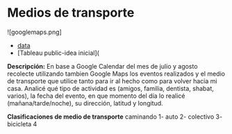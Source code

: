 # Medios de transporte

![googlemaps.png]
* [data](https://docs.google.com/spreadsheets/d/1SEk3X8qmX3QJKoBYUVGRvRdifBds_npVWrBtjYU1x9k/edit?usp=sharing)
* [Tableau public-idea inicial](

 
**Descripción:**
En base a Google Calendar del mes de julio y agosto recolecte utilizando tambien Google Maps los eventos realizados y el medio de transporte que utilice tanto para ir al hecho como para volver hacia mi casa. Analicé qué tipo de actividad es (amigos, familia, dentista, shabat, varios), la fecha del evento, en que momento del día lo realicé (mañana/tarde/noche), su dirección, latitud y longitud. 

**Clasificaciones de medio de transporte**
caminando	1-
auto	2-
colectivo	3-
bicicleta	4
